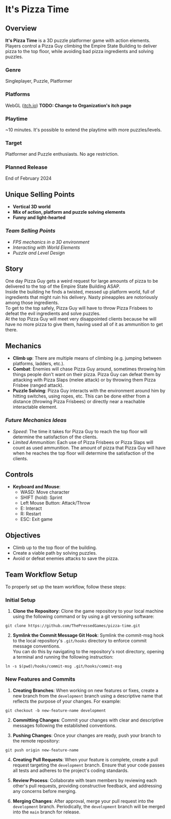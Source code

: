 # It's Pizza Time

## Overview
**It's Pizza Time** is a 3D puzzle platformer game with action elements. Players control a Pizza Guy climbing the Empire State Building to deliver pizza to the top floor, while avoiding bad pizza ingredients and solving puzzles.

### Genre
Singleplayer, Puzzle, Platformer

### Platforms
WebGL ([itch.io](https://dughiboogie.itch.io/))  **TODO: Change to Organization's itch page**

### Playtime
~10 minutes. It's possible to extend the playtime with more puzzles/levels.

### Target
Platformer and Puzzle enthusiasts. No age restriction.

### Planned Release
End of February 2024

## Unique Selling Points
- **Vertical 3D world**
- **Mix of action, platform and puzzle solving elements**
- **Funny and light-hearted**
### *Team Selling Points*
- *FPS mechanics in a 3D environment*
- *Interacting with World Elements*
- *Puzzle and Level Design*

## Story
One day Pizza Guy gets a weird request for large amounts of pizza to be delivered to the top of the Empire State Building ASAP.<br>
Inside the building he finds a twisted, messed up platform world, full of ingredients that might ruin his delivery. Nasty pineapples are notoriously among those ingredients.<br>
To get to the top safely, Pizza Guy will have to throw Pizza Frisbees to defeat the evil ingredients and solve puzzles.<br>
At the top Pizza Guy will meet very disappointed clients because he will have no more pizza to give them, having used all of it as ammunition to get there.

## Mechanics
- **Climb up**: There are multiple means of climbing (e.g. jumping between platforms, ladders, etc.).
- **Combat**: Enemies will chase Pizza Guy around, sometimes throwing him things people don't want on their pizza. Pizza Guy can defeat them by attacking with Pizza Slaps (melee attack) or by throwing them Pizza Frisbee (ranged attack).
- **Puzzle Solving**: Pizza Guy interacts with the environment around him by hitting switches, using ropes, etc. This can be done either from a distance (throwing Pizza Frisbees) or directly near a reachable interactable element.

### *Future Mechanics Ideas*
- *Speed*: The time it takes for Pizza Guy to reach the top floor will determine the satisfaction of the clients.
- *Limited Ammunition*: Each use of Pizza Frisbees or Pizza Slaps will count as used ammunition. The amount of pizza that Pizza Guy will have when he reaches the top floor will determine the satisfaction of the clients.

## Controls
- **Keyboard and Mouse**: 
  - WASD: Move character
  - SHIFT (hold): Sprint
  - Left Mouse Button: Attack/Throw
  - E: Interact
  - R: Restart
  - ESC: Exit game

## Objectives
- Climb up to the top floor of the building.
- Create a viable path by solving puzzles.
- Avoid or defeat enemies attacks to save the pizza.

<!--
## Art References
- [Link to concept art folder]
- [Link to character designs]
- [Link to environment sketches]

## Known Issues and Bugs
- Issue: Character may become stuck in certain terrain types.
- Bug: Occasionally, sound effects may not play during combat sequences.
-->

## Team Workflow Setup
To properly set up the team workflow, follow these steps:

### Initial Setup

1. **Clone the Repository**: Clone the game repository to your local machine using the following command or by using a git versioning software:
```
git clone https://github.com/ThePressedGames/pizza-time.git
```

2. **Symlink the Commit Message Git Hook**: Symlink the commit-msg hook to the local repository's `.git/hooks` directory to enforce commit message conventions.<br>
You can do this by navigating to the repository's root directory, opening a terminal and running the following instruction:
```
ln -s $(pwd)/hooks/commit-msg .git/hooks/commit-msg
```

### New Features and Commits

1. **Creating Branches**: When working on new features or fixes, create a new branch from the `development` branch using a descriptive name that reflects the purpose of your changes. For example:
```
git checkout -b new-feature-name development
```

2. **Committing Changes**: Commit your changes with clear and descriptive messages following the established conventions.

3. **Pushing Changes**: Once your changes are ready, push your branch to the remote repository:
```
git push origin new-feature-name
```

4. **Creating Pull Requests**: When your feature is complete, create a pull request targeting the `development` branch. Ensure that your code passes all tests and adheres to the project's coding standards.

5. **Review Process**: Collaborate with team members by reviewing each other's pull requests, providing constructive feedback, and addressing any concerns before merging.

6. **Merging Changes**: After approval, merge your pull request into the `development` branch. Periodically, the `development` branch will be merged into the `main` branch for release. 
